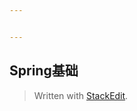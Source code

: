 ```yaml
---


---
```


<h2 id="spring基础">Spring基础</h2>
<blockquote>
<p>Written with <a href="https://stackedit.io/">StackEdit</a>.</p>
</blockquote>

<!--stackedit_data:
eyJoaXN0b3J5IjpbMTExMDMxNzA3XX0=
-->